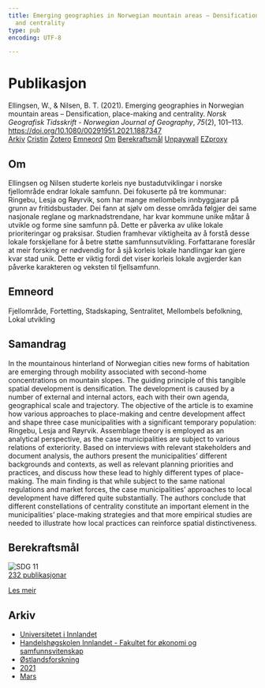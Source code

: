```yaml
---
title: Emerging geographies in Norwegian mountain areas – Densification, place-making
  and centrality
type: pub
encoding: UTF-8

---
```

<h1>Publikasjon</h1>
<article id="csl-bib-container-CGZ3WFXS" class="csl-bib-container">
  <div class="csl-bib-body"> <div class="csl-entry">Ellingsen, W., &#38; Nilsen, B. T. (2021). Emerging geographies in Norwegian mountain areas – Densification, place-making and centrality. <i>Norsk Geografisk Tidsskrift - Norwegian Journal of Geography</i>, <i>75</i>(2), 101–113. <a href="https://doi.org/10.1080/00291951.2021.1887347">https://doi.org/10.1080/00291951.2021.1887347</a></div> </div>
  <div class="csl-bib-buttons">
    <a href="#taxonomy-article-CGZ3WFXS" alt="archive" class="csl-bib-button">Arkiv</a>
    <a href="https://app.cristin.no/results/show.jsf?id=1894588" alt="Cristin" class="csl-bib-button">Cristin</a>
    <a href="http://zotero.org/groups/5881554/items/CGZ3WFXS" alt="Zotero" class="csl-bib-button">Zotero</a>
    <a href="#keywords-article-CGZ3WFXS" alt="keywords" class="csl-bib-button">Emneord</a>
    <a href="#about-article-CGZ3WFXS" alt="about_pub" class="csl-bib-button">Om</a>
    <a href="#sdg-article-CGZ3WFXS" alt="sdg" class="csl-bib-button">Berekraftsmål</a>
    <a href="https://brage.inn.no/inn-xmlui/bitstream/11250/3024034/4/Ellingsen%20%26%20Nilsen%2c%202021.pdf" alt="Unpaywall" class="csl-bib-button">Unpaywall</a>
    <a href="https://brage.inn.no/inn-xmlui/bitstream/11250/3024034/4/Ellingsen%20%26%20Nilsen%2c%202021.pdf" alt="EZproxy" class="csl-bib-button">EZproxy</a>
  </div>
  <div id="csl-bib-meta-container-CGZ3WFXS"></div>
</article>
<div id="csl-bib-meta-CGZ3WFXS" class="csl-bib-meta">
  <article id="about-article-CGZ3WFXS" class="about_pub-article">
    <h1>Om</h1>
    Ellingsen og Nilsen studerte korleis nye bustadutviklingar i norske fjellområde endrar lokale samfunn. Dei fokuserte på tre kommunar: Ringebu, Lesja og Røyrvik, som har mange mellombels innbyggjarar på grunn av fritidsbustader. Dei fann at sjølv om desse områda følgjer dei same nasjonale reglane og marknadstrendane, har kvar kommune unike måtar å utvikle og forme sine samfunn på. Dette er påverka av ulike lokale prioriteringar og praksisar. Studien framhevar viktigheita av å forstå desse lokale forskjellane for å betre støtte samfunnsutvikling. Forfattarane foreslår at meir forsking er nødvendig for å sjå korleis lokale handlingar kan gjere kvar stad unik. Dette er viktig fordi det viser korleis lokale avgjerder kan påverke karakteren og veksten til fjellsamfunn.
  </article>
  <article id="keywords-article-CGZ3WFXS" class="keywords-article">
    <h1>Emneord</h1>
    Fjellområde, Fortetting, Stadskaping, Sentralitet, Mellombels befolkning, Lokal utvikling
  </article>
  <article id="abstract-article-CGZ3WFXS" class="abstract-article">
    <h1>Samandrag</h1>
    In the mountainous hinterland of Norwegian cities new forms of habitation are emerging through mobility associated with second-home concentrations on mountain slopes. The guiding principle of this tangible spatial development is densification. The development is caused by a number of external and internal actors, each with their own agenda, geographical scale and trajectory. The objective of the article is to examine how various approaches to place-making and centre development affect and shape three case municipalities with a significant temporary population: Ringebu, Lesja and Røyrvik. Assemblage theory is employed as an analytical perspective, as the case municipalities are subject to various relations of exteriority. Based on interviews with relevant stakeholders and document analysis, the authors present the municipalities’ different backgrounds and contexts, as well as relevant planning priorities and practices, and discuss how these lead to highly different types of place-making. The main finding is that while subject to the same national regulations and market forces, the case municipalities’ approaches to local development have differed quite substantially. The authors conclude that different constellations of centrality constitute an important element in the municipalities’ place-making strategies and that more empirical studies are needed to illustrate how local practices can reinforce spatial distinctiveness.
  </article>
  <article id="sdg-article-CGZ3WFXS" class="sdg-article">
    <h1>Berekraftsmål</h1>
    <div class="sdg-container"><div id="sdg11" class="sdg">
        <img src="{{< params subfolder >}}images/sdg/sdg11_nn.png" class="image" alt="SDG 11">
        <div class="sdg-overlay">
          <a href="{{< params subfolder >}}nn/archive/?sdg=11#archive" class="sdg-publication-count"><span>232</span> publikasjonar</a>
          <p><a href="https://fn.no/om-fn/fns-baerekraftsmaal/baerekraftige-byer-og-lokalsamfunn?lang=nno-NO" class="sdg-read-more">Les meir</a></p>
        </div>
      </div></div>
  </article>
  <article id="taxonomy-article-CGZ3WFXS" class="taxonomy-article">
    <h1>Arkiv</h1>
    <ul>
      <li><a href="{{< params subfolder >}}nn/archive/?key=3DCRN523">Universitetet i Innlandet</a></li>
      <li><a href="{{< params subfolder >}}nn/archive/?key=DU8Q9LN9">Handelshøgskolen Innlandet - Fakultet for økonomi og samfunnsvitenskap</a></li>
      <li><a href="{{< params subfolder >}}nn/archive/?key=IRYXBU4S">Østlandsforskning</a></li>
      <li><a href="{{< params subfolder >}}nn/archive/?key=WVQ623KX">2021</a></li>
      <li><a href="{{< params subfolder >}}nn/archive/?key=AG5SPERN">Mars</a></li>
    </ul>
  </article>
</div>

